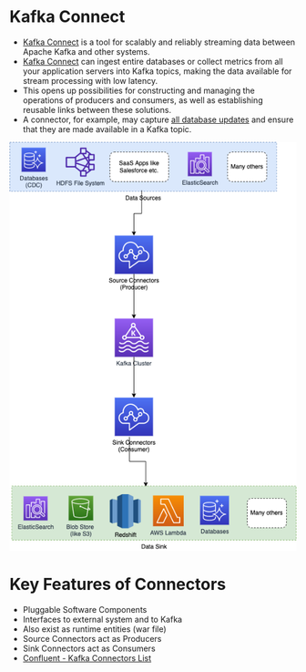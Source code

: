 # Kafka Connect
- [Kafka Connect](https://kafka.apache.org/documentation.html#connect) is a tool for scalably and reliably streaming data between Apache Kafka and other systems.
- [Kafka Connect](KafkaConnect.md) can ingest entire databases or collect metrics from all your application servers into Kafka topics, making the data available for stream processing with low latency.
- This opens up possibilities for constructing and managing the operations of producers and consumers, as well as establishing reusable links between these solutions. 
- A connector, for example, may capture [all database updates](../../3_DatabaseServices/Others/ChangeDataCapture/Readme.md) and ensure that they are made available in a Kafka topic.

![](../../4_MessageBrokersEDA/Kafka/assets/Kafka-Connect.png)

# Key Features of Connectors
- Pluggable Software Components
- Interfaces to external system and to Kafka
- Also exist as runtime entities (war file)
- Source Connectors act as Producers
- Sink Connectors act as Consumers
- [Confluent - Kafka Connectors List](https://www.confluent.io/hub/kafka-connectors-6)